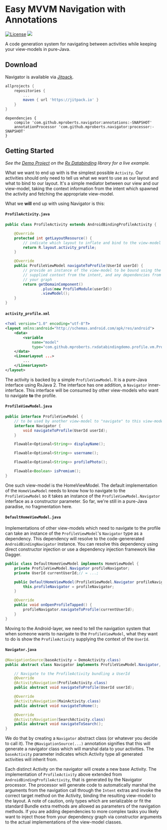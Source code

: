 # Easy MVVM Navigation with Annotations 

[![License](https://img.shields.io/badge/License-Apache%202.0-blue.svg)](https://opensource.org/licenses/Apache-2.0)
[![](https://jitpack.io/v/mproberts/navigator.svg)](https://jitpack.io/#mproberts/navigator)

A code generation system for navigating between activities while keeping your view-models in pure-Java.

## Download

Navigator is available via [Jitpack](https://jitpack.io/#mproberts/navigator).

```groovy
allprojects {
    repositories {
        ...
        maven { url 'https://jitpack.io' }
    }
}
```

```
dependencies {
    compile 'com.github.mproberts.navigator:annotations:-SNAPSHOT'
    annotationProcessor 'com.github.mproberts.navigator:processor:-SNAPSHOT'
}
```

## Getting Started

*See the [Demo Project](https://github.com/mproberts/rxdatabinding/tree/master/demo) on the [Rx Databinding](https://github.com/mproberts/rxdatabinding) library for a live example.*

What we want to end up with is the simplest possible `Activity`. Our activities should only need to tell us what we want to use as our layout and what to bind to our layout. It's a simple mediator between our view and our view-model, taking the context information from the intent which spawned the activity and fetching the appropriate view-model.

What we **will** end up with using Navigator is this:

#### <code>ProfileActivity.java</code>

```java
public class ProfileActivity extends AndroidBindingProfileActivity {

    @Override
    protected int getLayoutResource() {
        // indicate which layout to inflate and bind to the view-model
        return R.layout.activity_profile;
    }

    @Override
    public ProfileViewModel navigateToProfile(UserId userId) {
        // provide an instance of the view-model to be bound using the
        // supplied context from the intent, and any dependencies from
        // your graph
        return getDomainComponent()
                .plus(new ProfileModule(userId))
                .viewModel();
    }
}
```

#### <code>activity_profile.xml</code>

```xml
<?xml version="1.0" encoding="utf-8"?>
<layout xmlns:android="http://schemas.android.com/apk/res/android">
    <data>
        <variable
            name="model"
            type="com.github.mproberts.rxdatabindingdemo.profile.vm.ProfileViewModel" />
    </data>
    <LinearLayout ...>
        ...
    </LinearLayout>
</layout>
```

The activity is backed by a simple `ProfileViewModel`. It is a pure-Java interface using RxJava 2. The interface has one addition, a `Navigator` inner-interface. This interface will be consumed by other view-models who want to navigate **to** the profile.

#### <code>ProfileViewModel.java</code>
```java
public interface ProfileViewModel {
    // to be used by another view-model to "navigate" to this view-model
    interface Navigator {
        void navigateToProfile(UserId userId);
    }

    Flowable<Optional<String>> displayName();

    Flowable<Optional<String>> username();

    Flowable<Optional<String>> profilePhoto();

    Flowable<Boolean> isPremium();
}
```

One such view-model is the HomeViewModel. The default implementation of the `HomeViewModel` needs to know how to navigate to the `ProfileViewModel` so it takes an instance of the `ProfileViewModel.Navigator` interface as a constructor parameter. So far, we're still in a pure-Java paradise, no fragmentation here.

#### <code>DefaultHomeViewModel.java</code>

Implementations of other view-models which need to navigate to the profile can take an instance of the `ProfileViewModel`'s `Navigator` type as a dependency. This dependency will resolve to the code-genererated `AndroidBindingNavigator` instance. You can resolve this dependency using direct constructor injection or use a dependency injection framework like Dagger.

```java
public class DefaultHomeViewModel implements HomeViewModel {
    private ProfileViewModel.Navigator profileNavigator;
    private UserId currentUserId;// = ...;

    public DefaultHomeViewModel(ProfileViewModel.Navigator profileNavigator) {
        this.profileNavigator = profileNavigator;
    }

    @Override
    public void onOpenProfileTapped() {
        profileNavigator.navigateToProfile(currentUserId);
    }
}
```

Moving to the Android-layer, we need to tell the navigation system that when someone wants to navigate to the `ProfileViewModel`, what they want to do is show the `ProfileActivity` supplying the context of the `UserId`.

#### <code>Navigator.java</code>
```java
@NavigationSource(baseActivity = DemoActivity.class)
public abstract class Navigator implements ProfileViewModel.Navigator, SearchViewModel.Navigator, HomeViewModel.Navigator {

    // Navigate to the ProfileActivity bundling a UserId
    @Override
    @ActivityNavigation(ProfileActivity.class)
    public abstract void navigateToProfile(UserId userId);

    @Override
    @ActivityNavigation(MainActivity.class)
    public abstract void navigateToHome();

    @Override
    @ActivityNavigation(SearchActivity.class)
    public abstract void navigateToSearch();
}
```

We do that by creating a `Navigator` abstract class (or whatever you decide to call it). The `@NavigationSource(...)` annotation signifies that this will generate a navigator class which will marshal data to your activities. The `baseActivity` parameter indicates which Activity type all generated activities will inherit from.

Each distinct Activity on the navigator will create a new base Activity. The implementation of `ProfileActivity` above extended from `AndroidBindingProfileActivity`, that is generated by the Navigator processor. The processor will generate code to automatically marshal the arguments from the navigation call through the `Intent` extras and invoke the correct target method on the Activity, binding the resulting view-model to the layout. A note of caution, only types which are serializable or fit the standard Bundle extra methods are allowed as parameters of the navigation methods. If you are adding dependencies to more complex tasks you likely want to inject those from your dependency graph via constructor arguments to the actual implementations of the view-model classes.

